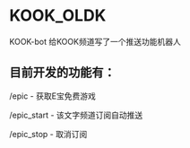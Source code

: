 # KOOK_OLDK
 KOOK-bot
 给KOOK频道写了一个推送功能机器人

## 目前开发的功能有：
/epic - 获取E宝免费游戏

/epic_start - 该文字频道订阅自动推送

/epic_stop - 取消订阅
